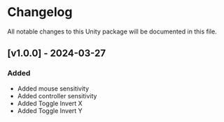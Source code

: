 # Changelog

All notable changes to this Unity package will be documented in this file.



## [v1.0.0] - 2024-03-27

### Added

+ Added mouse sensitivity
+ Added controller sensitivity
+ Added Toggle Invert X
+ Added Toggle Invert Y





